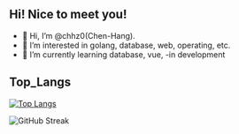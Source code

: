 ## Hi! Nice to meet you!
- 👋 Hi, I’m @chhz0(Chen-Hang).
- 👀 I’m interested in golang, database, web, operating, etc.
- 🌱 I’m currently learning database, vue, -in development

## Top_Langs
[![Top Langs](https://github-readme-stats.vercel.app/api/top-langs/?username=chhz0&layout=compact)](https://github.com/chhz0/)

![GitHub Streak](https://streak-stats.demolab.com/?user=chhz0)
<!---
- 📫 How to reach me ...
- 😄 Pronouns: ...
- ⚡ Fun fact: ...
chhz0/chhz0 is a ✨ special ✨ repository because its `README.md` (this file) appears on your GitHub profile.
You can click the Preview link to take a look at your changes.
--->
